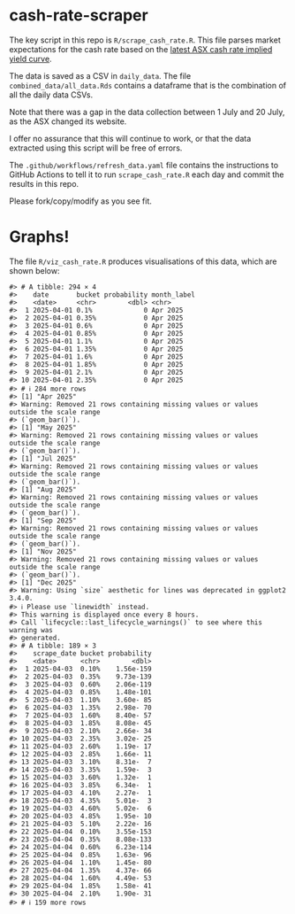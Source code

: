 
<!-- README.md is generated from README.Rmd. Please edit that file -->

# cash-rate-scraper

The key script in this repo is `R/scrape_cash_rate.R`. This file parses
market expectations for the cash rate based on the [latest ASX cash rate
implied yield
curve](https://www.asx.com.au/markets/trade-our-derivatives-market/futures-market/rba-rate-tracker).

The data is saved as a CSV in `daily_data`. The file
`combined_data/all_data.Rds` contains a dataframe that is the
combination of all the daily data CSVs.

Note that there was a gap in the data collection between 1 July and 20
July, as the ASX changed its website.

I offer no assurance that this will continue to work, or that the data
extracted using this script will be free of errors.

The `.github/workflows/refresh_data.yaml` file contains the instructions
to GitHub Actions to tell it to run `scrape_cash_rate.R` each day and
commit the results in this repo.

Please fork/copy/modify as you see fit.

# Graphs!

The file `R/viz_cash_rate.R` produces visualisations of this data, which
are shown below:

    #> # A tibble: 294 × 4
    #>    date       bucket probability month_label
    #>    <date>     <chr>        <dbl> <chr>      
    #>  1 2025-04-01 0.1%             0 Apr 2025   
    #>  2 2025-04-01 0.35%            0 Apr 2025   
    #>  3 2025-04-01 0.6%             0 Apr 2025   
    #>  4 2025-04-01 0.85%            0 Apr 2025   
    #>  5 2025-04-01 1.1%             0 Apr 2025   
    #>  6 2025-04-01 1.35%            0 Apr 2025   
    #>  7 2025-04-01 1.6%             0 Apr 2025   
    #>  8 2025-04-01 1.85%            0 Apr 2025   
    #>  9 2025-04-01 2.1%             0 Apr 2025   
    #> 10 2025-04-01 2.35%            0 Apr 2025   
    #> # ℹ 284 more rows
    #> [1] "Apr 2025"
    #> Warning: Removed 21 rows containing missing values or values outside the scale range
    #> (`geom_bar()`).
    #> [1] "May 2025"
    #> Warning: Removed 21 rows containing missing values or values outside the scale range
    #> (`geom_bar()`).
    #> [1] "Jul 2025"
    #> Warning: Removed 21 rows containing missing values or values outside the scale range
    #> (`geom_bar()`).
    #> [1] "Aug 2025"
    #> Warning: Removed 21 rows containing missing values or values outside the scale range
    #> (`geom_bar()`).
    #> [1] "Sep 2025"
    #> Warning: Removed 21 rows containing missing values or values outside the scale range
    #> (`geom_bar()`).
    #> [1] "Nov 2025"
    #> Warning: Removed 21 rows containing missing values or values outside the scale range
    #> (`geom_bar()`).
    #> [1] "Dec 2025"
    #> Warning: Using `size` aesthetic for lines was deprecated in ggplot2 3.4.0.
    #> ℹ Please use `linewidth` instead.
    #> This warning is displayed once every 8 hours.
    #> Call `lifecycle::last_lifecycle_warnings()` to see where this warning was
    #> generated.
    #> # A tibble: 189 × 3
    #>    scrape_date bucket probability
    #>    <date>      <chr>        <dbl>
    #>  1 2025-04-03  0.10%    1.56e-159
    #>  2 2025-04-03  0.35%    9.73e-139
    #>  3 2025-04-03  0.60%    2.06e-119
    #>  4 2025-04-03  0.85%    1.48e-101
    #>  5 2025-04-03  1.10%    3.60e- 85
    #>  6 2025-04-03  1.35%    2.98e- 70
    #>  7 2025-04-03  1.60%    8.40e- 57
    #>  8 2025-04-03  1.85%    8.08e- 45
    #>  9 2025-04-03  2.10%    2.66e- 34
    #> 10 2025-04-03  2.35%    3.02e- 25
    #> 11 2025-04-03  2.60%    1.19e- 17
    #> 12 2025-04-03  2.85%    1.66e- 11
    #> 13 2025-04-03  3.10%    8.31e-  7
    #> 14 2025-04-03  3.35%    1.59e-  3
    #> 15 2025-04-03  3.60%    1.32e-  1
    #> 16 2025-04-03  3.85%    6.34e-  1
    #> 17 2025-04-03  4.10%    2.27e-  1
    #> 18 2025-04-03  4.35%    5.01e-  3
    #> 19 2025-04-03  4.60%    5.02e-  6
    #> 20 2025-04-03  4.85%    1.95e- 10
    #> 21 2025-04-03  5.10%    2.22e- 16
    #> 22 2025-04-04  0.10%    3.55e-153
    #> 23 2025-04-04  0.35%    8.08e-133
    #> 24 2025-04-04  0.60%    6.23e-114
    #> 25 2025-04-04  0.85%    1.63e- 96
    #> 26 2025-04-04  1.10%    1.45e- 80
    #> 27 2025-04-04  1.35%    4.37e- 66
    #> 28 2025-04-04  1.60%    4.49e- 53
    #> 29 2025-04-04  1.85%    1.58e- 41
    #> 30 2025-04-04  2.10%    1.90e- 31
    #> # ℹ 159 more rows
